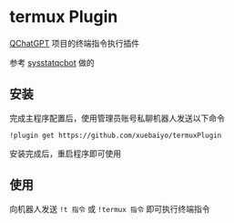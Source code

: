 # termux Plugin

[QChatGPT](https://github.com/RockChinQ/QChatGPT) 项目的终端指令执行插件  

参考 [sysstatqcbot](https://github.com/Soulter/sysstatqcbot) 做的

## 安装

完成主程序配置后，使用管理员账号私聊机器人发送以下命令

```
!plugin get https://github.com/xuebaiyo/termuxPlugin
```

安装完成后，重启程序即可使用

## 使用

向机器人发送 `!t 指令` 或 `!termux 指令` 即可执行终端指令
